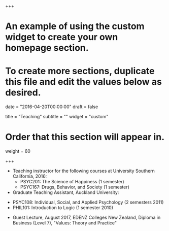 +++
# An example of using the custom widget to create your own homepage section.
# To create more sections, duplicate this file and edit the values below as desired.

date = "2016-04-20T00:00:00"
draft = false

title = "Teaching"
subtitle = ""
widget = "custom"

# Order that this section will appear in.
weight = 60

+++

 * Teaching instructor for the following courses at University Southern California, 2016:
   - PSYC201: The Science of Happiness (1 semester)
   - PSYC167: Drugs, Behavior, and Society  (1 semester)
 * Graduate Teaching Assistant, Auckland University:
  - PSYC108: Individual, Social, and Applied Psychology (2 semesters 2011)
  - PHIL101: Introduction to Logic (1 semester 2010)
 * Guest Lecture, August 2017, EDENZ Colleges New Zealand, Diploma in Business (Level 7), "Values: Theory and Practice"